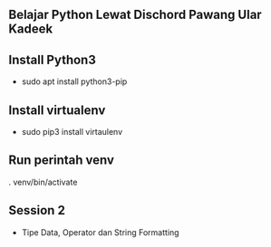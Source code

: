 ## Belajar Python Lewat Dischord Pawang Ular Kadeek

## Install Python3

- sudo apt install python3-pip

## Install virtualenv

- sudo pip3 install virtaulenv

## Run perintah venv

. venv/bin/activate

## Session 2

- Tipe Data, Operator dan String Formatting